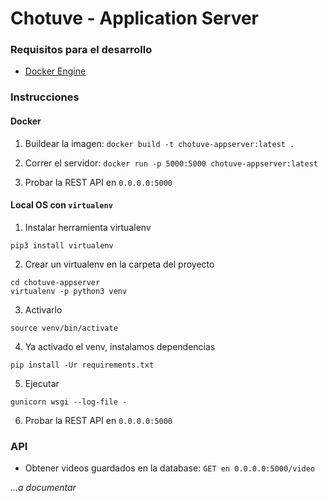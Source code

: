 # Chotuve - Application Server


### Requisitos para el desarrollo
- [Docker Engine](https://docs.docker.com/engine/install/)

### Instrucciones

#### Docker

1. Buildear la imagen:
`docker build -t chotuve-appserver:latest .`

2. Correr el servidor:
`docker run -p 5000:5000 chotuve-appserver:latest`

3. Probar la REST API en `0.0.0.0:5000`

#### Local OS con `virtualenv`


1. Instalar herramienta virtualenv
```
pip3 install virtualenv
```

2. Crear un virtualenv en la carpeta del proyecto
```
cd chotuve-appserver
virtualenv -p python3 venv
```

3. Activarlo
```
source venv/bin/activate
```

4. Ya activado el venv, instalamos dependencias
```
pip install -Ur requirements.txt
```

5. Ejecutar
```
gunicorn wsgi --log-file -
```

6. Probar la REST API en `0.0.0.0:5000`




### API

- Obtener videos guardados en la database:
`GET en 0.0.0.0:5000/video`

_...a documentar_